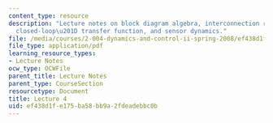 ```yaml
---
content_type: resource
description: "Lecture notes on block diagram algebra, interconnection rules, the \u201C\
  closed-loop\u201D transfer function, and sensor dynamics."
file: /media/courses/2-004-dynamics-and-control-ii-spring-2008/ef438d1fe175ba58bb9a2fdeadebbc0b_lecture_04.pdf
file_type: application/pdf
learning_resource_types:
- Lecture Notes
ocw_type: OCWFile
parent_title: Lecture Notes
parent_type: CourseSection
resourcetype: Document
title: Lecture 4
uid: ef438d1f-e175-ba58-bb9a-2fdeadebbc0b
---
```

